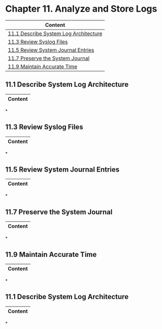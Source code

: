 # Chapter 11. Analyze and Store Logs

| Content |
| --- |
| [11.1 Describe System Log Architecture](#11.1) |
| [11.3 Review Syslog Files](#11.3) |
| [11.5 Review System Journal Entries](#11.5) |
| [11.7 Preserve the System Journal](#11.7) |
| [11.9 Maintain Accurate Time](#11.9) |


<a name="11.1"></a>
## 11.1 Describe System Log Architecture

| Content |
| --- |

<a name=""></a>
*


<a name="11.3"></a>
## 11.3 Review Syslog Files

| Content |
| --- |

<a name=""></a>
*


<a name="11.5"></a>
## 11.5 Review System Journal Entries

| Content |
| --- |

<a name=""></a>
*


<a name="11.7"></a>
## 11.7 Preserve the System Journal

| Content |
| --- |

<a name=""></a>
*


<a name="11.9"></a>
## 11.9 Maintain Accurate Time

| Content |
| --- |

<a name=""></a>
*


<a name="9.1"></a>
## 11.1 Describe System Log Architecture

| Content |
| --- |

<a name=""></a>
*

